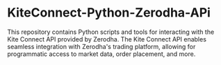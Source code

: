 # KiteConnect-Python-Zerodha-APi
This repository contains Python scripts and tools for interacting with the Kite Connect API provided by Zerodha. The Kite Connect API enables seamless integration with Zerodha's trading platform, allowing for programmatic access to market data, order placement, and more.
